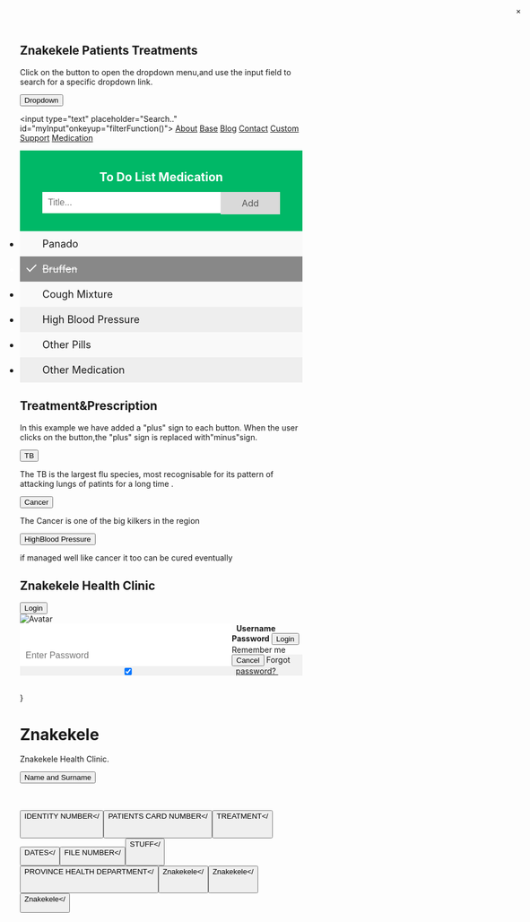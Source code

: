 <html>
 
<!DOCTYPE html>
<html>
<head>
<style>

.dropbtn {
    background-color: #48d1cc;
    color: white;
    padding: 16px;
    font-size: 16px;
    border: none;
    cursor: pointer;
}

.dropbtn:hover, .dropbtn:focus {
    background-color: #7effa5;
}

#myInput {
  border-box: box-sizing;
  background-image:url('search.png');
  background-position: 14px 12px;
  background-repeat: no-repeat;
  font-size: 16px;
  padding: 14px 20px 12px 45px;
  border: none;
}

.dropdown {
    position: relative;
    display: inline-block;
}

.dropdown-content {
    display: none;
    position: absolute;
    background-color: #f6f6f6;
    min-width: 230px;
    overflow: auto;
    box-shadow: 0px 8px 16px 0px
    rgba(0,0,0,0.2);
}

.dropdown-content a {
    color: black;
    padding: 12px 16px;
    text-decoration: none;
    display: block;
}

.dropdown a:hover
{background-color: #ddd}

.show {display:block;}

</style>
</head>
<body>

<h2>Znakekele Patients Treatments</h2>
<p>Click on the button to open the
dropdown menu,and use the input field
to search for a specific
dropdown link.</p>

<div class="dropdown">

<button onclick="myFunction()"
class="dropbtn">Dropdown</button>

<div id="myDropdown"
class="dropdown-content">

<input type="text"
placeholder="Search.."
id="myInput"onkeyup="filterFunction()">
    <a href="#about">About</a>
    <a href="#base">Base</a>
    <a href="#blog">Blog</a>
    <a href="#contact">Contact</a>
    <a href="#custom">Custom</a>
    <a href="#support">Support</a>
    <a href="#">Medication</a>
  </div>

</div>

<script>

function myFunction() {
document.getElementById("myDropdown")
.classList.toggle("show");
}

function filterFunction() {
  var input, filter, ul, li, a, i;

  input = document.getElementById
  ("myInput");

  filter = input.value.toUpperCase();

  div = document.getElementById
  ("myDropdown");

  a = div.getElementsByTagName("a");

  for (i = 0; i < a.length; i++) {

  if (a[i].innerHTML.toUpperCase()
  .indexOf(filter) > -1) {

           a[i].style.display = "";
        } else {
          a[i].style.display="none";
        }
    }
}

</script>

</body>
</html>

<html>
<head>

<style>

body {
  margin: 0;
  min-width: 250px;
}

ul {
  margin: 0;
  padding: 0;
}

ul li {
  cursor: pointer;
  position: relative;
  padding: 12px 8px 12px 40px;
  background: #eee;
  font-size: 18px;
  transition: 0.2s;

  -webkit-user-select: none;
  -moz-user-select: none;
  -ms-user-select: none;
  user-select: none;
}


ul li:nth-child(odd) {
  background: #f9f9f9;
}


ul li:hover {
  background: #ddd;
}

ul li.checked {
  background: #888;
  color: #fff;
  text-decoration: line-through;
}


ul li.checked::before {
  content: '';
  position: absolute;
  border-color: #fff;
  border-style: solid;
  border-width: 0 2px 2px 0;
  top: 10px;
  left: 16px;
  transform: rotate(45deg);
  height: 15px;
  width: 7px;
}

.close {
  position: absolute;
  right: 0;
  top: 0;
  padding: 12px 16px 12px 16px
}

.close:hover {
  background-color: #f44336;
  color: white;
}

.header {
  background-color: #00b867;
  padding: 30px 40px;
  color: white;
  text-align: center;
}

.header:after {
  content: "";
  display: table;
  clear: both;
}


input {
  border: none;
  width: 75%;
  padding: 10px;
  float: left;
  font-size: 16px;
  box-sizing: border-box;

}


.addBtn {
  padding: 10px;
  box-sizing: border-box;
  width: 25%;
  background: #d9d9d9;
  color: #555;
  float: left;
  text-align: center;
  font-size: 16px;
  cursor: pointer;
  transition: 0.3s;
}

.addBtn:hover {
  background-color: #bbb;
}

</style>
</head>

<body>

<div id="myDIV" class="header">

<h2 style="margin:5px"> To Do List
Medication</h2>

<input type="text" id="myInput"
placeholder="Title...">

<span onclick="newElement()"
class="addBtn">Add</span>

</div>

<ul id="myUL">

  <li>Panado</li>
  <li class="checked">Bruffen</li>
  <li>Cough Mixture</li>
  <li>High Blood Pressure</li>
  <li>Other Pills</li>
  <li>Other Medication</li>

</ul>

<script>


var myNodelist = document
.getElementsByTagName("LI");

var i;
for(i=0; i < myNodelist.length;i++){
var span=document.createElement
("SPAN");

var txt=document.createTextNode
("\u00D7");

span.className = "close";
span.appendChild(txt);
myNodelist[i].appendChild(span);
}

var close = document
.getElementsByClassName("close");
var i;

for(i=0; i < close.length;i++){
  close[i].onclick = function() {
    var div = this.parentElement;
    div.style.display = "none";
  }
}


var list=document.querySelector('ul');
list.addEventListener('click',
function(ev) {
if (ev.target.tagName === 'LI') {
ev.target.classList.toggle('checked');
  }
}, false);

function newElement() {
var li=document.createElement("li");

var inputValue=document
.getElementById("myInput").value;

var t = document.createTextNode
(inputValue);

li.appendChild(t);
if (inputValue === '') {
alert("You must write something!");
  } else {
    document.getElementById("myUL")
    .appendChild(li);
  }
  document.getElementById("myInput")
  .value = "";

var span=document.createElement
("SPAN");

var txt=document.createTextNode
("\u00D7");

  span.className = "close";
  span.appendChild(txt);
  li.appendChild(span);

for (i = 0; i < close.length; i++) {
    close[i].onclick = function() {
      var div = this.parentElement;
      div.style.display = "none";
    }
  }
}

</script>

</body>
</html>
 
 
 <!DOCTYPE html>
<html>
<head>
<style>

button.accordion {
    background-color: #eee;
    color: #444;
    cursor: pointer;
    padding: 18px;
    width: 100%;
    border: none;
    text-align: left;
    outline: none;
    font-size: 15px;
    transition: 0.4s;
}

button.accordion.active,
button.accordion:hover {

    background-color: #ddd;
}

button.accordion:after {

/* Unicode character for "plus" sign
(+) is '\02795' */

    content: '\02795';
    font-size: 13px;
    color: #777;
    float: right;
    margin-left: 5px;
}

button.accordion.active:after {

/* Unicode character for "minus" sign
(-) is '\2796' */

    content: "\2796";
}

div.panel {
    padding: 0 18px;
    background-color: white;
    max-height: 0;
    overflow: hidden;
    transition: 0.6s ease-in-out;
    opacity: 0;
}

div.panel.show {
    opacity: 1;
    max-height: 500px;
}

</style>
</head>
<body>

<h2>Treatment&Prescription</h2>

<p>In this example we have added a
"plus" sign to each button. When the
user clicks on the button,the "plus"
sign is replaced with"minus"sign.</p>

<button class="accordion">TB
</button>

<div class="panel">

<p>The TB is the largest flu
species, most recognisable for its
pattern of attacking lungs of patints for a long time
.</p>

</div>

<button class="accordion">Cancer</button>
<div class="panel">

<p>The Cancer is one of the big kilkers
in the region</p>

</div>

<button class="accordion">HighBlood Pressure
</button>
<div class="panel">

<p>if managed well like cancer it too can be cured eventually</p>

</div>

<script>

var acc = document
.getElementsByClassName("accordion");

var i;

for (i = 0; i < acc.length; i++) {
acc[i].onclick = function(){
  this.classList.toggle("active");
  this.nextElementSibling.classList
  .toggle("show");
  }
}

</script>

</body>
</html>


 
<style>/* Full-width input fields */input[type=text],
input[type=password] {
    width: 100%;
    padding: 12px 20px;
    margin: 8px 0;
    display: inline-block;
    border: 1px solid #ccc;
    box-sizing: border-box;
}/* Set a style for all buttons */button {
    background-color: #48d1cc;
    color: white;
    padding: 14px 20px;
    margin: 8px 0;
    border: none;
    cursor: pointer;
    width: 100%;
}
.cancelbtn {
    width: auto;
    padding: 10px 18px;
    background-color: #4682b4;
}/* Center the image and position
the close button */.imgcontainer {
    text-align: center;
    margin: 24px 0 12px 0;
    position: relative;
}img.avatar {
    width: 40%;
    border-radius: 50%;
}.container {
    padding: 16px;
}span.psw {
    float: right;
    padding-top: 16px;
}/* The Modal (background) */.modal {
   display: none;
   position: fixed;
   z-index: 1;
   left: 0;
   top: 0;
   width: 100%;
   height: 100%;
   overflow: auto;
   background-color: rgb(0,0,0);
   background-color: rgba(0,0,0,0.4);
   padding-top: 60px;
}
.modal-content {
    background-color: #fefefe;
    margin: 5% auto 15% auto;
    border: 1px solid #888;
    width: 80%;
}/* The Close Button (x) */.close {
    position: absolute;
    right: 25px;
    top: 0;
    color: #000;
    font-size: 35px;
    font-weight: bold;
}.close:hover,
.close:focus {
    color: red;
    cursor: pointer;
}/* Add Zoom Animation */ .animate {
 -webkit-animation: animatezoom 0.6s;
 animation: animatezoom 0.6s
}@-webkit-keyframes animatezoom {
 from {-webkit-transform: scale(0)}
 to {-webkit-transform: scale(1)}
}@keyframes animatezoom {
    from {transform: scale(0)}
    to {transform: scale(1)}
}/* Change styles for span and cancel
button on extra small screens */ @media screen and(max-width: 300px){
    span.psw {
       display: block;
       float: none;
    }
    .cancelbtn {
       width: 100%;
    }
}
</style>
<body><h2> Znakekele Health Clinic</h2><button onclick="document.
getElementById('id01').style.display='block'"
style="width:auto;">Login
</button><div id="id01" class="modal"><form class="modal-content animate"
action="action_page.php">
<div class="imgcontainer">
<span onclick="document
.getElementById('id01').style.display='none'"
class="close" title="Close Modal">
    &times;</span> <img src="img_profile.png"
 alt="Avatar"
 class="avatar">
    </div>
 <div class="container">
  <label><b>Username</b></label>
  <input type="text" placeholder=
  "Enter Username"
  name="uname" required>
<label><b>Password</b></label>
<input type="password" placeholder=
"Enter Password" name="psw" required>
<button type="submit">Login</button>
<input type="checkbox"
checked="checked">
Remember me
</div>
 <div class="container"
 style="background-color:#f1f1f1">
 <button type="button"
 onclick="document.getElementById
 ('id01').style. display='none'" class="cancelbtn">
 Cancel</button>
 <span class="psw">Forgot
 <a href="#">password? </a></span>
  </div>
  </form>
</div><script>// Get the modal var modal = document.getElementById
('id01');// When the user clicks anywhere
outside of the modal, close it window.onclick = function(event) {
    if (event.target == modal) {
     modal.style.display = "none";
    }
}
</script></body>
</html

}
</script>

</body>

</body>

</body>

</body>

</body>

</body>

</body>

<h1>Znakekele</h1>

<p id="demo">Znakekele Health Clinic.</p>

 

<button type="button" onclick="myFunction()">Name and Surname</button>

<br/> </n> </br>
<button type="button" onclick="myFunction()">IDENTITY NUMBER</
<br/> </n> </br>

<button type="button" onclick="myFunction()">PATIENTS CARD    NUMBER</
<br/> <n/> </br>

<button type="button" onclick="myFunction()">TREATMENT</
<br/></n></br>

<button type="button" onclick="myFunction()">DATES</
<br/><n/>

<button type="button" onclick="myFunction()">FILE NUMBER</
<br/></n>

<button type="button" onclick="myFunction()">STUFF</
<br/><n/><br/>

<button type="button" onclick="myFunction()">PROVINCE HEALTH DEPARTMENT</
<br/></n><br/>

<button type="button" onclick="myFunction()">Znakekele</
<br/><n/><br/>

<button type="button" onclick="myFunction()">Znakekele</
<br/></n></br>

<button type="button" onclick="myFunction()">Znakekele</
</body>
</html> 
